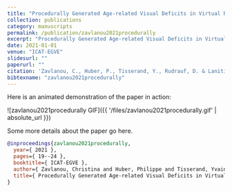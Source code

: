 ```yaml
---
title: "Procedurally Generated Age-related Visual Deficits in Virtual Reality Environments."
collection: publications
category: manuscripts
permalink: /publication/zavlanou2021procedurally
excerpt: "Procedurally Generated Age-related Visual Deficits in Virtual Reality Environments."
date: 2021-01-01
venue: "ICAT-EGVE"
slidesurl: ""
paperurl: ""
citation: 'Zavlanou, C., Huber, P., Tisserand, Y., Rudrauf, D. & Lanitis, A. (2021). "Procedurally Generated Age-related Visual Deficits in Virtual Reality Environments.." ICAT-EGVE. 19--24.'
bibtexname: "zavlanou2021procedurally"
---
```


Here is an animated demonstration of the paper in action:

![zavlanou2021procedurally GIF]({{ '/files/zavlanou2021procedurally.gif' | absolute_url }})

Some more details about the paper go here.

```bibtex
@inproceedings{zavlanou2021procedurally,
  year={ 2021 },
  pages={ 19--24 },
  booktitle={ ICAT-EGVE },
  author={ Zavlanou, Christina and Huber, Philippe and Tisserand, Yvain and Rudrauf, David and Lanitis, Andreas },
  title={ Procedurally Generated Age-related Visual Deficits in Virtual Reality Environments. },
}
```
